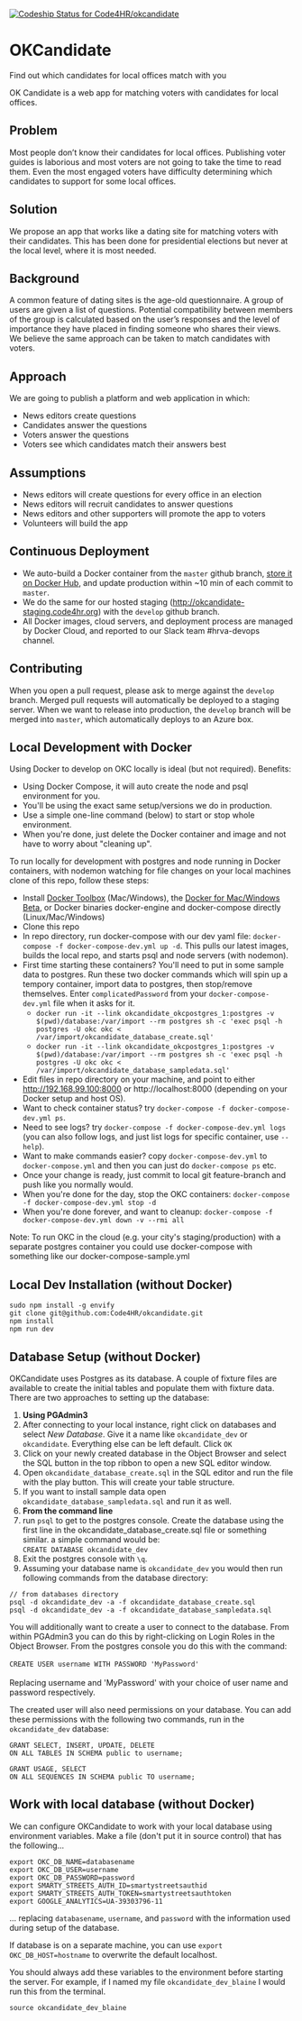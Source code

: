 [ ![Codeship Status for Code4HR/okcandidate](https://codeship.com/projects/3ea4e4a0-d842-0133-4a1f-6a1daaefbd5c/status?branch=master)](https://codeship.com/projects/143177)

# OKCandidate
Find out which candidates for local offices match with you

OK Candidate is a web app for matching voters with candidates for local offices.

## Problem
Most people don’t know their candidates for local offices. Publishing voter guides is laborious and most voters are not going to take the time to read them. Even the most engaged voters have difficulty determining which candidates to support for some local offices.

## Solution
We propose an app that works like a dating site for matching voters with their candidates. This has been done for presidential elections but never at the local level, where it is most needed.

## Background
A common feature of dating sites is the age-old questionnaire. A group of users are given a list of questions. Potential compatibility between members of the group is calculated based on the user’s responses and the level of importance they have placed in finding someone who shares their views.  We believe the same approach can be taken to match candidates with voters.

## Approach
We are going to publish a platform and web application in which:
- News editors create questions
- Candidates answer the questions
- Voters answer the questions
- Voters see which candidates match their answers best

## Assumptions
- News editors will create questions for every office in an election
- News editors will recruit candidates to answer questions
- News editors and other supporters will promote the app to voters
- Volunteers will build the app

## Continuous Deployment
 - We auto-build a Docker container from the `master` github branch, [store it on Docker Hub](https://hub.docker.com/r/code4hr/okcandidate/), and update production within ~10 min of each commit to `master`.
 - We do the same for our hosted staging (http://okcandidate-staging.code4hr.org) with the `develop` github branch.
 - All Docker images, cloud servers, and deployment process are managed by Docker Cloud, and reported to our Slack team #hrva-devops channel.

## Contributing
When you open a pull request, please ask to merge against the `develop` branch.  Merged pull requests will automatically be deployed to a staging server.  When we want to release into production, the `develop` branch will be merged into `master`, which automatically deploys to an Azure box.

## Local Development with Docker

Using Docker to develop on OKC locally is ideal (but not required). Benefits:
 - Using Docker Compose, it will auto create the node and psql environment for you.
 - You'll be using the exact same setup/versions we do in production.
 - Use a simple one-line command (below) to start or stop whole environment.
 - When you're done, just delete the Docker container and image and not have to worry about "cleaning up".

To run locally for development with postgres and node running in Docker containers, with nodemon watching for file changes on your local machines clone of this repo, follow these steps:
 - Install [Docker Toolbox](https://www.docker.com/products/overview#/docker_toolbox) (Mac/Windows), the [Docker for Mac/Windows Beta](https://beta.docker.com), or Docker binaries docker-engine and docker-compose directly (Linux/Mac/Windows)
 - Clone this repo
 - In repo directory, run docker-compose with our dev yaml file: `docker-compose -f docker-compose-dev.yml up -d`. This pulls our latest images, builds the local repo, and starts psql and node servers (with nodemon).
 - First time starting these containers? You'll need to put in some sample data to postgres. Run these two docker commands which will spin up a tempory container, import data to postgres, then stop/remove themselves. Enter `complicatedPassword` from your `docker-compose-dev.yml` file when it asks for it.
   - `docker run -it --link okcandidate_okcpostgres_1:postgres -v $(pwd)/database:/var/import --rm postgres sh -c 'exec psql -h postgres -U okc okc < /var/import/okcandidate_database_create.sql'`
   - `docker run -it --link okcandidate_okcpostgres_1:postgres -v $(pwd)/database:/var/import --rm postgres sh -c 'exec psql -h postgres -U okc okc < /var/import/okcandidate_database_sampledata.sql'`
 - Edit files in repo directory on your machine, and point to either http://192.168.99.100:8000 or http://localhost:8000 (depending on your Docker setup and host OS).
 - Want to check container status? try `docker-compose -f docker-compose-dev.yml ps`.
 - Need to see logs? try `docker-compose -f docker-compose-dev.yml logs` (you can also follow logs, and just list logs for specific container, use `--help`).
 - Want to make commands easier? copy `docker-compose-dev.yml` to `docker-compose.yml` and then you can just do `docker-compose ps` etc.
 - Once your change is ready, just commit to local git feature-branch and push like you normally would.
 - When you're done for the day, stop the OKC containers: `docker-compose -f docker-compose-dev.yml stop -d`
 - When you're done forever, and want to cleanup: `docker-compose -f docker-compose-dev.yml down -v --rmi all`

Note: To run OKC in the cloud (e.g. your city's staging/production) with a separate postgres container you could use docker-compose with something like our docker-compose-sample.yml

## Local Dev Installation (without Docker)
```
sudo npm install -g envify
git clone git@github.com:Code4HR/okcandidate.git
npm install
npm run dev
```

## Database Setup (without Docker)
OKCandidate uses Postgres as its database.  A couple of fixture files are available to create the initial tables and populate them with fixture data. There are two approaches to setting up the database:

1. __Using PGAdmin3__
  1. After connecting to your local instance, right click on databases and select _New Database_. Give it a name like `okcandidate_dev` or `okcandidate`. Everything else can be left default. Click `OK`
  2. Click on your newly created database in the Object Browser and select the SQL button in the top ribbon to open a new SQL editor window.
  3. Open `okcandidate_database_create.sql` in the SQL editor and run the file with the play button. This will create your table structure.
  4. If you want to install sample data open `okcandidate_database_sampledata.sql` and run it as well.
2. __From the command line__
  1. run `psql` to get to the postgres console. Create the database using the first line in the okcandidate_database_create.sql file or something similar. a simple command would be:<br />`CREATE DATABASE okcandidate_dev`
  2. Exit the postgres console with `\q`.
  3. Assuming your database name is `okcandidate_dev` you would then run following commands from the database directory:

```
// from databases directory
psql -d okcandidate_dev -a -f okcandidate_database_create.sql
psql -d okcandidate_dev -a -f okcandidate_database_sampledata.sql
```

You will additionally want to create a user to connect to the database. From within PGAdmin3 you can do this by right-clicking on Login Roles in the Object Browser. From the postgres console you do this with the command:<br /><br />`CREATE USER username WITH PASSWORD 'MyPassword'`<br /><br />Replacing username and 'MyPassword' with your choice of user name and password respectively.

The created user will also need permissions on your database. You can add these permissions with the following two commands, run in the `okcandidate_dev` database:

```
GRANT SELECT, INSERT, UPDATE, DELETE
ON ALL TABLES IN SCHEMA public to username;

GRANT USAGE, SELECT
ON ALL SEQUENCES IN SCHEMA public TO username;
```

## Work with local database (without Docker)

We can configure OKCandidate to work with your local database using environment variables.
Make a file (don't put it in source control) that has the following...
```
export OKC_DB_NAME=databasename
export OKC_DB_USER=username
export OKC_DB_PASSWORD=password
export SMARTY_STREETS_AUTH_ID=smartystreetsauthid
export SMARTY_STREETS_AUTH_TOKEN=smartystreetsauthtoken
export GOOGLE_ANALYTICS=UA-39303796-11
```
... replacing `databasename`, `username`, and `password` with the information used during setup of the database.

If database is on a separate machine, you can use `export OKC_DB_HOST=hostname` to overwrite the default localhost.

You should always add these variables to the environment before starting the server.  For example, if I named
my file `okcandidate_dev_blaine` I would run this from the terminal.

```
source okcandidate_dev_blaine
```

